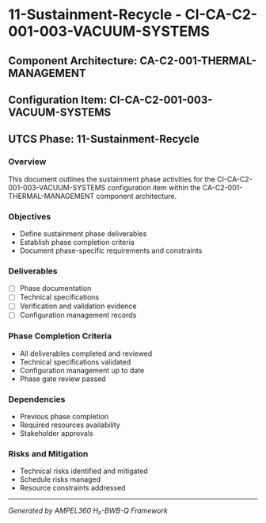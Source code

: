 # 11-Sustainment-Recycle - CI-CA-C2-001-003-VACUUM-SYSTEMS

## Component Architecture: CA-C2-001-THERMAL-MANAGEMENT
## Configuration Item: CI-CA-C2-001-003-VACUUM-SYSTEMS
## UTCS Phase: 11-Sustainment-Recycle

### Overview
This document outlines the sustainment phase activities for the CI-CA-C2-001-003-VACUUM-SYSTEMS configuration item within the CA-C2-001-THERMAL-MANAGEMENT component architecture.

### Objectives
- Define sustainment phase deliverables
- Establish phase completion criteria
- Document phase-specific requirements and constraints

### Deliverables
- [ ] Phase documentation
- [ ] Technical specifications
- [ ] Verification and validation evidence
- [ ] Configuration management records

### Phase Completion Criteria
- All deliverables completed and reviewed
- Technical specifications validated
- Configuration management up to date
- Phase gate review passed

### Dependencies
- Previous phase completion
- Required resources availability
- Stakeholder approvals

### Risks and Mitigation
- Technical risks identified and mitigated
- Schedule risks managed
- Resource constraints addressed

---
*Generated by AMPEL360 H₂-BWB-Q Framework*

